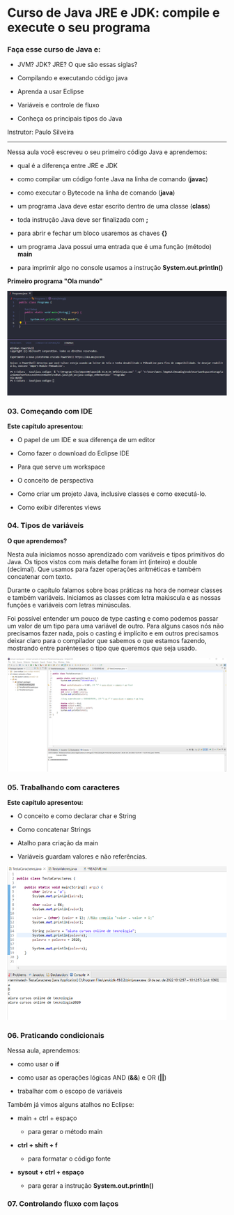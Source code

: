 #  Curso de Java JRE e JDK: compile e execute o seu programa

### Faça esse curso de Java e:

- JVM? JDK? JRE? O que são essas siglas?

- Compilando e executando código java

- Aprenda a usar Eclipse

- Variáveis e controle de fluxo

- Conheça os principais tipos do Java

Instrutor: Paulo Silveira 
___________

Nessa aula você escreveu o seu primeiro código Java e aprendemos:

- qual é a diferença entre JRE e JDK

- como compilar um código fonte Java na linha de comando (**javac**)

- como executar o Bytecode na linha de comando (**java**)

- um programa Java deve estar escrito dentro de uma classe (**class**)

- toda instrução Java deve ser finalizada com **;**

- para abrir e fechar um bloco usaremos as chaves **{}**

- um programa Java possui uma entrada que é uma função (método) **main**

- para imprimir algo no console usamos a instrução **System.out.println()**

**Primeiro programa "Ola mundo"**

![Primeiro programa ola mundo](./imgs/prints/ProgramaOlaMundo.png)

### 03. Começando com IDE

**Este capítulo apresentou:**

- O papel de um IDE e sua diferença de um editor

- Como fazer o download do Eclipse IDE

- Para que serve um workspace

- O conceito de perspectiva

- Como criar um projeto Java, inclusive classes e como executá-lo.

- Como exibir diferentes views

### 04. Tipos de variáveis

**O que aprendemos?**

Nesta aula iniciamos nosso aprendizado com variáveis e tipos primitivos do Java. Os tipos vistos com mais detalhe foram int (inteiro) e double (decimal). Que usamos para fazer operações aritméticas e também concatenar com texto.

Durante o capítulo falamos sobre boas práticas na hora de nomear classes e também variáveis. Iniciamos as classes com letra maiúscula e as nossas funções e variáveis com letras minúsculas. 

Foi possível entender um pouco de type casting e como podemos passar um valor de um tipo para uma variável de outro. Para alguns casos nós não precisamos fazer nada, pois o casting é implícito e em outros precisamos deixar claro para o compilador que sabemos o que estamos fazendo, mostrando entre parênteses o tipo que queremos que seja usado.

![Tipos de variáveis](./imgs/prints/tipodeVariaveis.png)

### 05. Trabalhando com caracteres 

**Este capítulo apresentou:**

- O conceito e como declarar char e String

- Como concatenar Strings

- Atalho para criação da main

- Variáveis guardam valores e não referências.

![Trabalhando com caracteres](./imgs/prints/trabalhancoComCaracteres.png)

### 06. Praticando condicionais

Nessa aula, aprendemos:

- como usar o **if**

- como usar as operações lógicas AND (**&&**) e OR (**||**)

- trabalhar com o escopo de variáveis

Também já vimos alguns atalhos no Eclipse:

- main + ctrl + espaço
  - para gerar o método main

- **ctrl + shift + f**
  - para formatar o código fonte

- **sysout + ctrl + espaço**
  - para gerar a instrução **System.out.println()**

### 07. Controlando fluxo com laços   